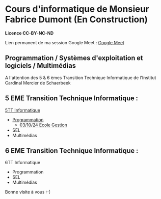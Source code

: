 # Cours d'informatique de Monsieur Fabrice Dumont (**En Construction**)

**Licence CC-BY-NC-ND**

Lien permanent de ma session Google Meet : [Google Meet](https://meet.google.com/vaa-uvqa-jeu)

## Programmation / Systèmes d'exploitation et logiciels / Multimédias

A l'attention des 5 & 6 èmes Transition Technique Informatique de l'Institut Cardinal Mercier de Schaerbeek

## 5 EME Transition Technique Informatique :

[5TT Informatique](./cours_5tt "5TT")

- [Programmation](./cours_5tt/programmation)
  - [03/10/24 Ecole Gestion](./cours_5tt/programmation/03_10_24_ecole_gestion)
- SEL
- Multimédias

## 6 EME Transition Technique Informatique :

6TT Informatique

- Programmation
- SEL
- Multimédias

Bonne visite à vous :-)



